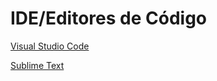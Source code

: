 # IDE/Editores de Código

[Visual Studio Code](ide_editores_de_codigo/visual_studio_code.md)

[Sublime Text](ide_editores_de_codigo/sublime_text.md)
